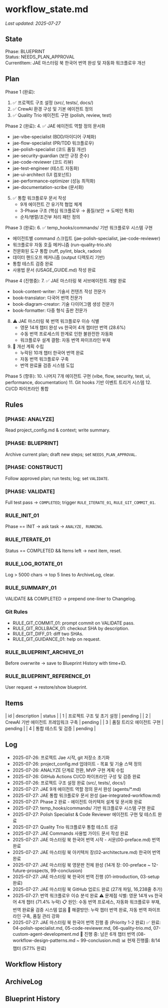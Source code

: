# workflow_state.md
_Last updated: 2025-07-27_

## State
Phase: BLUEPRINT  
Status: NEEDS_PLAN_APPROVAL  
CurrentItem: JAE 마스터링 북 한국어 번역 완성 및 자동화 워크플로우 개선  

## Plan
Phase 1 (완료):
1. ✅ 프로젝트 구조 설정 (src/, tests/, docs/)
2. ✅ CrewAI 환경 구성 및 기본 에이전트 정의
3. ✅ Quality Trio 에이전트 구현 (polish, review, test)

Phase 2 (완료):
4. ✅ JAE 에이전트 역할 정의 문서화
   - jae-vibe-specialist (BDD/아이디어 구체화)
   - jae-flow-specialist (PR/TDD 워크플로우)
   - jae-polish-specialist (코드 품질 개선)
   - jae-security-guardian (보안 규정 준수)
   - jae-code-reviewer (코드 리뷰)
   - jae-test-engineer (테스트 자동화)
   - jae-ui-architect (UI 컴포넌트)
   - jae-performance-optimizer (성능 최적화)
   - jae-documentation-scribe (문서화)

5. ✅ 통합 워크플로우 문서 작성
   - 9개 에이전트 간 유기적 협업 체계
   - 3-Phase 구조 (핵심 워크플로우 → 품질/보안 → 도메인 특화)
   - 순차/병렬/조건부 처리 패턴 정의

Phase 3 (완료):
6. ✅ temp_hooks/commands/ 기반 워크플로우 시스템 구현
   - 에이전트별 command 스크립트 (jae-polish-specialist, jae-code-reviewer)
   - 워크플로우 자동 호출 메커니즘 (run-quality-trio.sh)
   - 전문화된 도구 통합 (ruff, pylint, black, radon)
   - 데이터 핸드오프 메커니즘 (output 디렉토리 기반)
   - 통합 테스트 검증 완료
   - 사용법 문서 (USAGE_GUIDE.md) 작성 완료

Phase 4 (진행중):
7. ✅ JAE 마스터링 북 서브에이전트 개발 완료
   - book-content-writer: 기술서 컨텐츠 작성 전문가
   - book-translator: 다국어 번역 전문가
   - book-diagram-creator: 기술 다이어그램 생성 전문가
   - book-formatter: 다중 형식 출판 전문가
8. ⚠️ JAE 마스터링 북 번역 워크플로우 이슈 식별
   - 영문 14개 챕터 완성 vs 한국어 4개 챕터만 번역 (28.6%)
   - 수동 번역 프로세스의 한계로 인한 불완전한 자동화
   - 워크플로우 설계 결함: 자동 번역 파이프라인 부재
9. 🔄 개선 계획 수립
   - 누락된 10개 챕터 한국어 번역 완료
   - 자동 번역 워크플로우 구축
   - 번역 완료율 검증 시스템 도입

Phase 5 (향후):
10. 나머지 7개 에이전트 구현 (vibe, flow, security, test, ui, performance, documentation)
11. Git hooks 기반 이벤트 트리거 시스템
12. CI/CD 파이프라인 통합

## Rules
### [PHASE: ANALYZE]  
Read project_config.md & context; write summary.

### [PHASE: BLUEPRINT]  
Archive current plan; draft new steps; set `NEEDS_PLAN_APPROVAL`.

### [PHASE: CONSTRUCT]  
Follow approved plan; run tests; log; set `VALIDATE`.

### [PHASE: VALIDATE]  
Full test pass → `COMPLETED`; trigger `RULE_ITERATE_01`, `RULE_GIT_COMMIT_01`.

### RULE_INIT_01  
Phase == INIT → ask task → `ANALYZE, RUNNING`.

### RULE_ITERATE_01  
Status == COMPLETED && Items left → next item, reset.

### RULE_LOG_ROTATE_01  
Log > 5000 chars → top 5 lines to ArchiveLog, clear.

### RULE_SUMMARY_01  
VALIDATE && COMPLETED → prepend one-liner to Changelog.

### Git Rules
- RULE_GIT_COMMIT_01: prompt commit on VALIDATE pass.  
- RULE_GIT_ROLLBACK_01: checkout SHA by description.  
- RULE_GIT_DIFF_01: diff two SHAs.  
- RULE_GIT_GUIDANCE_01: help on request.

### RULE_BLUEPRINT_ARCHIVE_01  
Before overwrite → save to Blueprint History with time+ID.

### RULE_BLUEPRINT_REFERENCE_01  
User request → restore/show blueprint.

## Items
| id | description | status |
| 1 | 프로젝트 구조 및 초기 설정 | pending |
| 2 | CrewAI 기반 에이전트 프레임워크 구축 | pending |
| 3 | 품질 트리오 에이전트 구현 | pending |
| 4 | 통합 테스트 및 검증 | pending |

## Log
- 2025-07-26: 프로젝트 Jae 시작, git 저장소 초기화
- 2025-07-26: project_config.md 업데이트 - 목표 및 기술 스택 정의
- 2025-07-26: ANALYZE 단계로 전환, MVP 구현 계획 수립
- 2025-07-26: GitHub Actions CI/CD 파이프라인 구성 및 검증 완료
- 2025-07-26: 프로젝트 구조 설정 완료 (src/, tests/, docs/)
- 2025-07-27: JAE 9개 에이전트 역할 정의 문서 완성 (agents/*.md)
- 2025-07-27: JAE 통합 워크플로우 문서 완성 (jae-integrated-workflow.md)
- 2025-07-27: Phase 2 완료 - 에이전트 아키텍처 설계 및 문서화 완료
- 2025-07-27: temp_hooks/commands/ 기반 워크플로우 시스템 구현 완료
- 2025-07-27: Polish Specialist & Code Reviewer 에이전트 구현 및 테스트 완료
- 2025-07-27: Quality Trio 워크플로우 통합 테스트 성공
- 2025-07-27: JAE Commands 사용법 가이드 문서 작성 완료
- 2025-07-27: JAE 마스터링 북 한국어 번역 시작 - 서문(00-preface.md) 번역 완료
- 2025-07-27: JAE 마스터링 북 아키텍처 장(02-architecture.md) 한국어 번역 완료
- 2025-07-27: JAE 마스터링 북 영문판 전체 완성 (14개 장: 00-preface ~ 12-future-prospects, 99-conclusion)
- 2025-07-27: JAE 마스터링 북 한국어 번역 진행 (01-introduction, 03-setup 완료)
- 2025-07-27: JAE 마스터링 북 GitHub 업로드 완료 (27개 파일, 16,238줄 추가)
- 2025-07-27: 번역 워크플로우 이슈 분석 완료
  ⚠️ 문제점 식별: 영문 14개 vs 한국어 4개 챕터 (71.4% 누락)
  📋 원인: 수동 번역 프로세스, 자동화 워크플로우 부재, 번역 완료율 검증 시스템 없음
  🎯 해결방안: 누락 챕터 번역 완료, 자동 번역 파이프라인 구축, 품질 관리 강화
- 2025-07-27: JAE 마스터링 북 한국어 번역 진행 중 (Priority 1-2 완료)
  ✅ 완료: 04-polish-specialist.md, 05-code-reviewer.md, 06-quality-trio.md, 07-custom-agent-development.md
  🔄 진행 중: 남은 6개 챕터 번역 (08-workflow-design-patterns.md ~ 99-conclusion.md)
  📊 현재 진행률: 8/14 챕터 (57.1% 완료)

## Workflow History
<!-- commit SHA & msg -->

## ArchiveLog
<!-- rotated log summaries -->

## Blueprint History
<!-- archived plans -->
